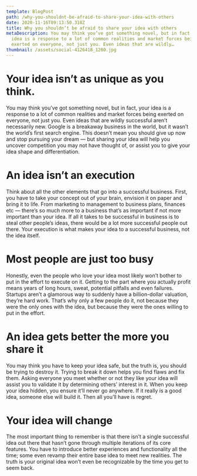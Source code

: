 ```yaml
---
template: BlogPost
path: /why-you-shouldnt-be-afraid-to-share-your-idea-with-others
date: 2020-11-16T09:13:50.318Z
title: Why you shouldn’t be afraid to share your idea with others
metaDescription: You may think you’ve got something novel, but in fact, your
  idea is a response to a lot of common realities and market forces being
  exerted on everyone, not just you. Even ideas that are wildly…
thumbnail: /assets/social-4126418_1280.jpg
---
```

<!--StartFragment-->

# Your idea isn’t as unique as you think.

You may think you’ve got something novel, but in fact, your idea is a response to a lot of common realities and market forces being exerted on everyone, not just you. Even ideas that are wildly successful aren’t necessarily new. Google is a breakaway business in the world, but it wasn’t the world’s first search engine. This doesn’t mean you should give up now and stop pursuing your dream — but sharing your idea will help you uncover competition you may not have thought of, or assist you to give your idea shape and differentiation.

# An idea isn’t an execution

Think about all the other elements that go into a successful business. First, you have to take your concept out of your brain, envision it on paper and bring it to life. From marketing to management to business plans, finances etc — there’s so much more to a business that’s as important if not more important than your idea. If all it takes to be successful in business is to steal other people’s ideas, there would be a lot more successful people out there. Your execution is what makes your idea to a successful business, not the idea itself.

# Most people are just too busy

Honestly, even the people who love your idea most likely won’t bother to put in the effort to execute on it. Getting to the part where you actually profit means years of long hours, sweat, potential pitfalls and even failures. Startups aren’t a glamorous way to suddenly have a billion-dollar valuation, they’re hard work. That’s why only a few people do it, not because they were the only ones with the idea, but because they were the ones willing to put in the effort.

# An idea gets better the more you share it

You may think you have to keep your idea safe, but the truth is, you should be trying to destroy it. Trying to break it down helps you find flaws and fix them. Asking everyone you meet whether or not they like your idea will assist you to validate it by determining others’ interest in it. When you keep your idea hidden, you ensure it’ll never go anywhere. If it really is a good idea, someone else will build it. Then all you’ll have is regret.

# Your idea will change

The most important thing to remember is that there isn’t a single successful idea out there that hasn’t gone through multiple iterations of its core features. You have to introduce better experiences and functionality all the time; some even revamp their entire base idea to meet new realities. The truth is your original idea won’t even be recognizable by the time you get to seem back.

<!--EndFragment-->